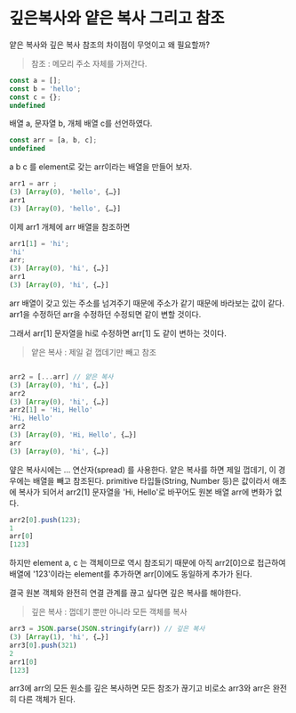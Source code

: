 # 깊은복사와 얕은 복사 그리고 참조


얕은 복사와 깊은 복사 참조의 차이점이 무엇이고 왜 필요할까? 


> 참조 : 메모리 주소 자체를 가져간다. 

```js
const a = [];
const b = 'hello';
const c = {};
undefined
```
배열 a, 문자열 b, 개체 배열 c를 선언하였다.

```js
const arr = [a, b, c];
undefined
```
a b c 를 element로 갖는 arr이라는 배열을 만들어 보자.

``` js 
arr1 = arr ;
(3) [Array(0), 'hello', {…}]
arr1
(3) [Array(0), 'hello', {…}]
```
이제 arr1 개체에 arr 배열을 참조하면

``` js
arr1[1] = 'hi';
'hi'
arr;
(3) [Array(0), 'hi', {…}]
arr1
(3) [Array(0), 'hi', {…}]
```
arr 배열이 갖고 있는 주소를 넘겨주기 때문에 
주소가 같기 때문에 바라보는 값이 같다.  
arr1을 수정하던  arr을 수정하던 수정되면 같이 변할 것이다. 

그래서 arr[1] 문자열을 hi로 수정하면 arr[1] 도 같이 변하는 것이다.


> 얕은 복사 : 제일 겉 껍데기만 빼고 참조
``` js

arr2 = [...arr] // 얕은 복사 
(3) [Array(0), 'hi', {…}]
arr2
(3) [Array(0), 'hi', {…}]
arr2[1] = 'Hi, Hello'
'Hi, Hello'
arr2
(3) [Array(0), 'Hi, Hello', {…}]
arr
(3) [Array(0), 'hi', {…}]
```

얖은 복사시에는 ... 연산자(spread) 를 사용한다. 
얕은 복사를 하면 제일 껍데기, 이 경우에는 배열을 빼고 참조된다.
primitive 타입들(String, Number 등)은 값이라서 애초에 복사가 되어서 
arr2[1] 문자열을 'Hi, Hello'로 바꾸어도 원본 배열 arr에 변화가 없다. 

``` js
arr2[0].push(123);
1
arr[0]
[123]

```
하지만 element a, c 는 객체이므로 역시 참조되기 때문에 아직 arr2[0]으로 
접근하여 배열에 '123'이라는 element를 추가하면 arr[0]에도 동일하게 추가가 된다. 

결국 원본 객체와 완전히 연결 관계를 끊고 싶다면 깊은 복사를 해야한다. 


> 깊은 복사 : 껍데기 뿐만 아니라 모든 객체를 복사
``` js 
arr3 = JSON.parse(JSON.stringify(arr)) // 깊은 복사 
(3) [Array(1), 'hi', {…}]
arr3[0].push(321)
2
arr1[0]
[123]
```
arr3에 arr의 모든 원소를 깊은 복사하면 모든 참조가 끊기고 비로소  arr3와 arr은 완전히 다른 객체가 된다. 

